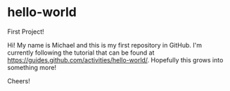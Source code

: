 # hello-world
First Project!

Hi! My name is Michael and this is my first repository in GitHub. 
I'm currently following the tutorial that can be found at https://guides.github.com/activities/hello-world/.
Hopefully this grows into something more!

Cheers!
